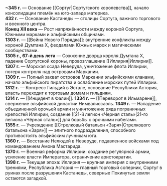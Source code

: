 
**~345 г.** — Основание [[Сортуг|Сортугского королевства]], начало консолидации племён на юго-западе материка.  
**432 г.** — Основание Кастанеды — столицы Сортуга, важного торгового и военного центра.  
**Конец XII века** — Рост напряжённости между короной Сортуга, Южными марками и эльфийскими общинами.  
**1303 г.** — [[Война Нового Порядка]]: внутренние конфликты между короной Думтана X, феодалами Южных марок и магическими сообществами.  
**1305 г., 67-й день лета** — Сожжение дворца короля Думтана X, падение Сортугской короны, провозглашение [[Иллирия|Иллирии]].  
**1307 г.** — Морская осада Неверуда, уничтожение флота Иллирии, потеря контроля над островами Маркании.  
**1309 г.** — Полный захват островов Маркании эльфийскими кланами, начало эльфийского пиратства и ослабление морских путей Иллирии.  
**1312 г.** — Конгресс Гильдий в Эстале, основание Республики Астория, власть переходит к торговым домам и гильдиям.  
**1314 г.** — [[Инцидент в Фалии]].
**1334 г.** — [[Переворот в Ильмарене]], свержение эльфийской династии Нимвалиссаэль.
**1349 г.** — Нападение объединенной орочьей армии и уничтожение ряда пограничных крепостей Иллирии, создание [[21-й легион «Черная сталь»|21-го легиона «Чёрная сталь»]] для борьбы с орочьими набегами.  
**1355 г.** — Учреждение [[Стрелковый батальон «Заря»|Стрелкового батальона «Заря»]] — элитного подразделения, способного противостоять эльфийским лучникам юга.  
**1360 г.** — Восстание Нелюдей в Неверуде, подавленное войсками под командованием Амона Мастаридa.  
**1370 г.** — Военная реформа Иллирии: создание регулярной армии, усиление власти Императора, ограничение аристократии.  
**1398 г.** — Текущая эпоха: Иллирия — крупная империя с внутренними трениями, Республика Астория — главный торговый соперник, Сортуг в руинах после разрушения Кастанеды, северные Покинутые земли остаются загадкой.